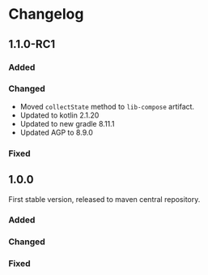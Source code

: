 # Changelog

## 1.1.0-RC1

### Added
### Changed
- Moved `collectState` method to `lib-compose` artifact.
- Updated to kotlin 2.1.20
- Updated to new gradle 8.11.1
- Updated AGP to 8.9.0
### Fixed


## 1.0.0

First stable version, released to maven central repository.

### Added
### Changed
### Fixed